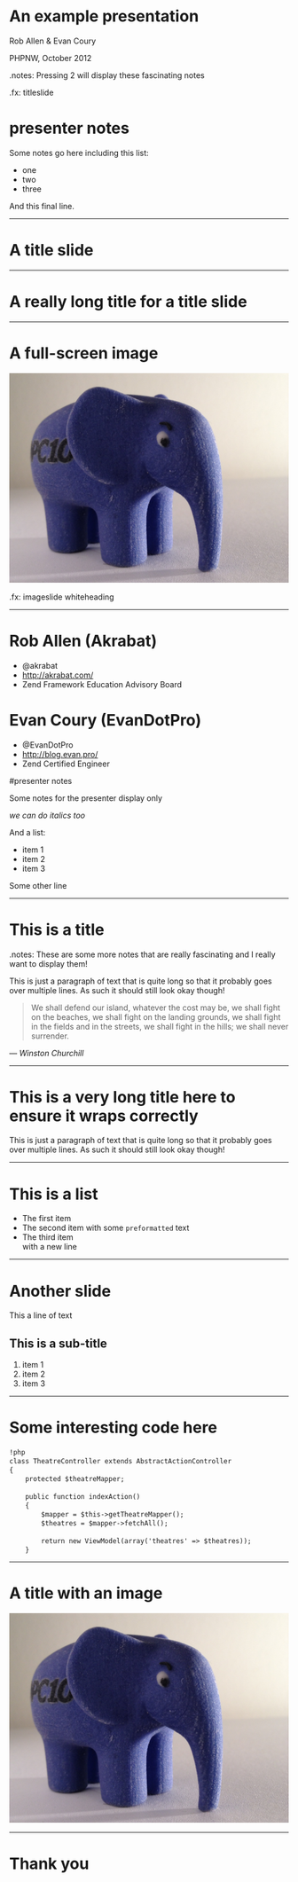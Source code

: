 
# An example presentation 

Rob Allen & Evan Coury

PHPNW, October 2012

.notes: Pressing 2 will display these fascinating notes

.fx: titleslide


# presenter notes
Some notes go here including this list:

* one
* two
* three

And this final line.

---

# A title slide

---

# A really long title for a title slide

---

# A full-screen image

<img src="elephpant.jpg" />


.fx: imageslide whiteheading

---


# Rob Allen (Akrabat)

* @akrabat
* http://akrabat.com/
* Zend Framework Education Advisory Board



# Evan Coury (EvanDotPro)

* @EvanDotPro
* http://blog.evan.pro/
* Zend Certified Engineer


#presenter notes

Some notes for the presenter display only

*we can do italics too*

And a list:

* item 1
* item 2
* item 3

Some other line

---

# This is a title

.notes: These are some more notes that are really fascinating and I really want to display them!


This is just a paragraph of text that is quite long so that it probably goes over multiple lines. As such it should still look okay though!

>We shall defend our island, whatever the cost may be, we shall fight on the beaches, we shall fight on the landing grounds, we shall fight in the fields and in the streets, we shall fight in the hills; we shall never surrender.

<div class="cite">&mdash; <cite>Winston Churchill</cite></div>


---

# This is a very long title here to ensure it wraps correctly

This is just a paragraph of text that is quite long so that it probably goes over multiple lines. As such it should still look okay though!


---

# This is a list

* The first item
* The second item with some `preformatted` text
* The third item  
   with a new line

---

# Another slide

This a line of text

## This is a sub-title

1. item 1
2. item 2
3. item 3

---

# Some interesting code here

    !php
    class TheatreController extends AbstractActionController
    {
        protected $theatreMapper;

        public function indexAction()
        {
            $mapper = $this->getTheatreMapper();
            $theatres = $mapper->fetchAll();

            return new ViewModel(array('theatres' => $theatres));
        }

---

# A title with an image

<img src="elephpant.jpg" width="700" />


---
# Thank you



